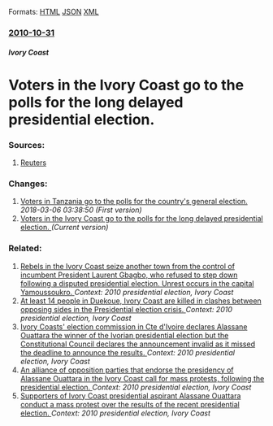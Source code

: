 
Formats: [HTML](/news/2010/10/31/voters-in-the-ivory-coast-go-to-the-polls-for-the-long-delayed-presidential-election.html)  [JSON](/news/2010/10/31/voters-in-the-ivory-coast-go-to-the-polls-for-the-long-delayed-presidential-election.json)  [XML](/news/2010/10/31/voters-in-the-ivory-coast-go-to-the-polls-for-the-long-delayed-presidential-election.xml)  

### [2010-10-31](/news/2010/10/31/index.md)

##### Ivory Coast
# Voters in the Ivory Coast go to the polls for the long delayed presidential election. 




### Sources:

1. [Reuters](http://af.reuters.com/article/commoditiesNews/idAFLDE69T07720101030)

### Changes:

1. [Voters in Tanzania go to the polls for the country's general election. ](/news/2010/10/31/voters-in-tanzania-go-to-the-polls-for-the-country-s-general-election.md) _2018-03-06 03:38:50 (First version)_
1. [Voters in the Ivory Coast go to the polls for the long delayed presidential election. ](/news/2010/10/31/voters-in-the-ivory-coast-go-to-the-polls-for-the-long-delayed-presidential-election.md) _(Current version)_

### Related:

1. [Rebels in the Ivory Coast seize another town from the control of incumbent President Laurent Gbagbo, who refused to step down following a disputed presidential election. Unrest occurs in the capital Yamoussoukro. ](/news/2011/02/25/rebels-in-the-ivory-coast-seize-another-town-from-the-control-of-incumbent-president-laurent-gbagbo-who-refused-to-step-down-following-a-di.md) _Context: 2010 presidential election, Ivory Coast_
2. [At least 14 people in Duekoue, Ivory Coast are killed in clashes between opposing sides in the Presidential election crisis. ](/news/2011/01/6/at-least-14-people-in-dua-c-koua-c-ivory-coast-are-killed-in-clashes-between-opposing-sides-in-the-presidential-election-crisis.md) _Context: 2010 presidential election, Ivory Coast_
3. [Ivory Coasts' election commission in Cte d'Ivoire declares Alassane Ouattara the winner of the Ivorian presidential election but the Constitutional Council declares the announcement invalid as it missed the deadline to announce the results. ](/news/2010/12/2/ivory-coasts-election-commission-in-cote-d-ivoire-declares-alassane-ouattara-the-winner-of-the-ivorian-presidential-election-but-the-consti.md) _Context: 2010 presidential election, Ivory Coast_
4. [An alliance of opposition parties that endorse the presidency of Alassane Ouattara in the Ivory Coast call for mass protests, following the presidential election. ](/news/2010/12/15/an-alliance-of-opposition-parties-that-endorse-the-presidency-of-alassane-ouattara-in-the-ivory-coast-call-for-mass-protests-following-the.md) _Context: 2010 presidential election, Ivory Coast_
5. [Supporters of Ivory Coast presidential aspirant Alassane Ouattara conduct a mass protest over the results of the recent presidential election. ](/news/2010/12/14/supporters-of-ivory-coast-presidential-aspirant-alassane-ouattara-conduct-a-mass-protest-over-the-results-of-the-recent-presidential-electio.md) _Context: 2010 presidential election, Ivory Coast_
